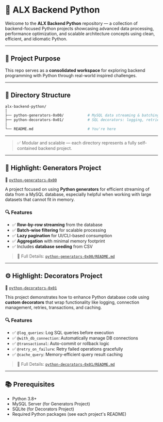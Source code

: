 # 🧠 ALX Backend Python

Welcome to the **ALX Backend Python** repository — a collection of backend-focused Python projects showcasing advanced data processing, performance optimization, and scalable architecture concepts using clean, efficient, and idiomatic Python.

---

## 🚀 Project Purpose

This repo serves as a **consolidated workspace** for exploring backend programming with Python through real-world inspired challenges.

---

## 📁 Directory Structure

```bash
alx-backend-python/
│
├── python-generators-0x00/           # MySQL data streaming & batching with generators
├── python-decorators-0x01/           # SQL decorators: logging, retries, caching, and connection handling
│
└── README.md                         # You're here
```
---
> ✅ Modular and scalable — each directory represents a fully self-contained backend project.

---

## 🐍 Highlight: Generators Project

📁 [`python-generators-0x00`](./python-generators-0x00)

A project focused on using **Python generators** for efficient streaming of data from a MySQL database, especially helpful when working with large datasets that cannot fit in memory.

### 🔍 Features
- ✅ **Row-by-row streaming** from the database
- ✅ **Batch-wise filtering** for scalable processing
- ✅ **Lazy pagination** for UI/CLI-based consumption
- ✅ **Aggregation** with minimal memory footprint
- ✅ Includes **database seeding** from CSV

> 📘 Full Details: [`python-generators-0x00/README.md`](./python-generators-0x00/README.md)

---

## ⚙️ Highlight: Decorators Project

📁 [`python-decorators-0x01`](./python-decorators-0x01)

This project demonstrates how to enhance Python database code using **custom decorators** that wrap functionality like logging, connection management, retries, transactions, and caching.

### 🔍 Features
- ✅ `@log_queries`: Log SQL queries before execution
- ✅ `@with_db_connection`: Automatically manage DB connections
- ✅ `@transactional`: Auto-commit or rollback logic
- ✅ `@retry_on_failure`: Retry failed operations gracefully
- ✅ `@cache_query`: Memory-efficient query result caching

> 📘 Full Details: [`python-decorators-0x01/README.md`](./python-decorators-0x01/README.md)

---
## 📚 Prerequisites

- Python 3.8+  
- MySQL Server (for Generators Project)  
- SQLite (for Decorators Project)  
- Required Python packages (see each project's README)

